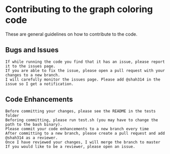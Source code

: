 # Contributing to the graph coloring code

These are general guidelines on how to contribute to the code.

## Bugs and Issues
  
    If while running the code you find that it has an issue, please report it to the issues page.
    If you are able to fix the issue, please open a pull request with your changes to a new branch.
    I will carefully monitor the issues page. Please add @shah314 in the issue so I get a notification.

## Code Enhancements

    Before committing your changes, please see the README in the tests folder
    Beforing committing, please run test.sh (you may have to change the path to the bash binary).
    Please commit your code enhancements to a new branch every time
    After committing to a new branch, please create a pull request and add @shah314 as a reviewer.
    Once I have reviewed your changes, I will merge the branch to master
    If you would like to be a reviewer, please open an issue.

